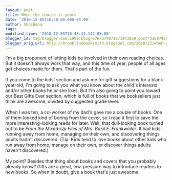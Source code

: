 ```yaml
---
layout: post
title: When the choice is yours
date: '2010-12-05T16:48:00.000-05:00'
author: Shoshana
tags: 
modified_time: '2010-12-05T16:48:41.142-05:00'
blogger_id: tag:blogger.com,1999:blog-5767374071871443859.post-516874264012042531
blogger_orig_url: http://brooklinebooksmith.blogspot.com/2010/12/when-choice-is-yours.html
---
```


I'm a big proponent of letting kids be involved in their own reading choices. But it doesn't always work that way, and this time of year, people of all ages get choices made for them. That's part of the fun.<br /><br />If you come to the kids' section and ask me for gift suggestions for a blank-year-old, I'm going to ask you what you know about the child's interests and/or other books he or she likes. But I'm also going to point you toward our Best Gifts Ever section, which is full of books that we booksellers just think are awesome, divided by suggested grade level.<br /><br />When I was ten, a co-worker of my dad's gave me a couple of books. One of them looked kind of boring from the cover, so I read it first to save the more interesting-looking reads for later. Well, that dull-looking book turned out to be <i>From the Mixed-Up Files of Mrs. Basil E. Frankweiler</i>. It had kids running away from home, managing on their own, and discovering things adults hadn't discovered. (Tip: Kids tend to love books about other kids who run away from home, manage on their own, or discover things adults haven't discovered.)<br /><br />My point? Besides that thing about books and covers that you probably already know? Gifts are a great, low-pressure way to introduce readers to new books. So when&nbsp;in doubt, give a book that's just awesome.